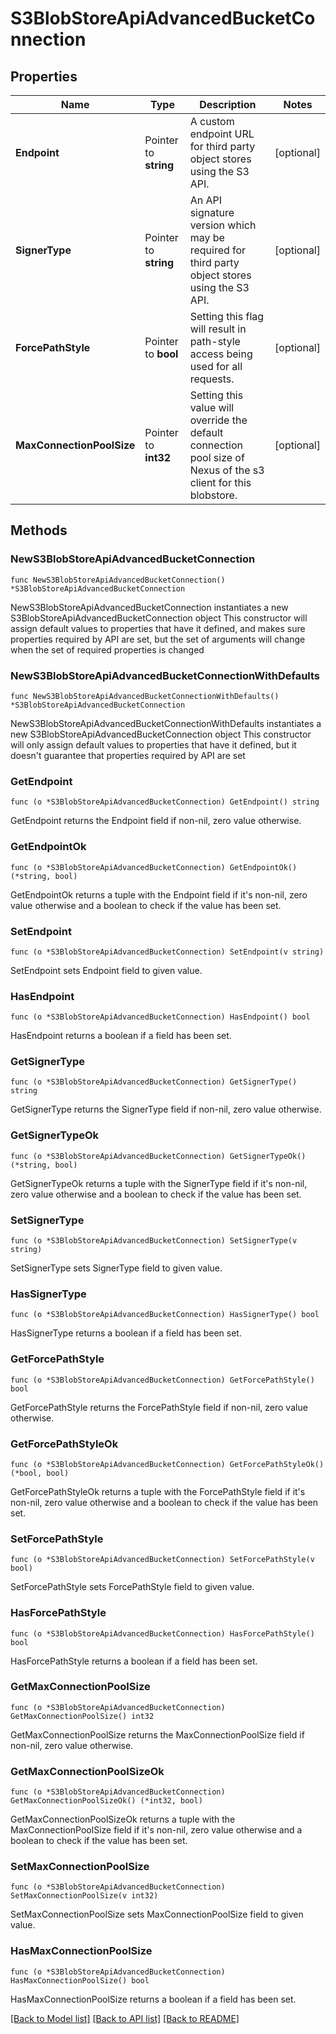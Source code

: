 # S3BlobStoreApiAdvancedBucketConnection

## Properties

Name | Type | Description | Notes
------------ | ------------- | ------------- | -------------
**Endpoint** | Pointer to **string** | A custom endpoint URL for third party object stores using the S3 API. | [optional] 
**SignerType** | Pointer to **string** | An API signature version which may be required for third party object stores using the S3 API. | [optional] 
**ForcePathStyle** | Pointer to **bool** | Setting this flag will result in path-style access being used for all requests. | [optional] 
**MaxConnectionPoolSize** | Pointer to **int32** | Setting this value will override the default connection pool size of Nexus of the s3 client for this blobstore. | [optional] 

## Methods

### NewS3BlobStoreApiAdvancedBucketConnection

`func NewS3BlobStoreApiAdvancedBucketConnection() *S3BlobStoreApiAdvancedBucketConnection`

NewS3BlobStoreApiAdvancedBucketConnection instantiates a new S3BlobStoreApiAdvancedBucketConnection object
This constructor will assign default values to properties that have it defined,
and makes sure properties required by API are set, but the set of arguments
will change when the set of required properties is changed

### NewS3BlobStoreApiAdvancedBucketConnectionWithDefaults

`func NewS3BlobStoreApiAdvancedBucketConnectionWithDefaults() *S3BlobStoreApiAdvancedBucketConnection`

NewS3BlobStoreApiAdvancedBucketConnectionWithDefaults instantiates a new S3BlobStoreApiAdvancedBucketConnection object
This constructor will only assign default values to properties that have it defined,
but it doesn't guarantee that properties required by API are set

### GetEndpoint

`func (o *S3BlobStoreApiAdvancedBucketConnection) GetEndpoint() string`

GetEndpoint returns the Endpoint field if non-nil, zero value otherwise.

### GetEndpointOk

`func (o *S3BlobStoreApiAdvancedBucketConnection) GetEndpointOk() (*string, bool)`

GetEndpointOk returns a tuple with the Endpoint field if it's non-nil, zero value otherwise
and a boolean to check if the value has been set.

### SetEndpoint

`func (o *S3BlobStoreApiAdvancedBucketConnection) SetEndpoint(v string)`

SetEndpoint sets Endpoint field to given value.

### HasEndpoint

`func (o *S3BlobStoreApiAdvancedBucketConnection) HasEndpoint() bool`

HasEndpoint returns a boolean if a field has been set.

### GetSignerType

`func (o *S3BlobStoreApiAdvancedBucketConnection) GetSignerType() string`

GetSignerType returns the SignerType field if non-nil, zero value otherwise.

### GetSignerTypeOk

`func (o *S3BlobStoreApiAdvancedBucketConnection) GetSignerTypeOk() (*string, bool)`

GetSignerTypeOk returns a tuple with the SignerType field if it's non-nil, zero value otherwise
and a boolean to check if the value has been set.

### SetSignerType

`func (o *S3BlobStoreApiAdvancedBucketConnection) SetSignerType(v string)`

SetSignerType sets SignerType field to given value.

### HasSignerType

`func (o *S3BlobStoreApiAdvancedBucketConnection) HasSignerType() bool`

HasSignerType returns a boolean if a field has been set.

### GetForcePathStyle

`func (o *S3BlobStoreApiAdvancedBucketConnection) GetForcePathStyle() bool`

GetForcePathStyle returns the ForcePathStyle field if non-nil, zero value otherwise.

### GetForcePathStyleOk

`func (o *S3BlobStoreApiAdvancedBucketConnection) GetForcePathStyleOk() (*bool, bool)`

GetForcePathStyleOk returns a tuple with the ForcePathStyle field if it's non-nil, zero value otherwise
and a boolean to check if the value has been set.

### SetForcePathStyle

`func (o *S3BlobStoreApiAdvancedBucketConnection) SetForcePathStyle(v bool)`

SetForcePathStyle sets ForcePathStyle field to given value.

### HasForcePathStyle

`func (o *S3BlobStoreApiAdvancedBucketConnection) HasForcePathStyle() bool`

HasForcePathStyle returns a boolean if a field has been set.

### GetMaxConnectionPoolSize

`func (o *S3BlobStoreApiAdvancedBucketConnection) GetMaxConnectionPoolSize() int32`

GetMaxConnectionPoolSize returns the MaxConnectionPoolSize field if non-nil, zero value otherwise.

### GetMaxConnectionPoolSizeOk

`func (o *S3BlobStoreApiAdvancedBucketConnection) GetMaxConnectionPoolSizeOk() (*int32, bool)`

GetMaxConnectionPoolSizeOk returns a tuple with the MaxConnectionPoolSize field if it's non-nil, zero value otherwise
and a boolean to check if the value has been set.

### SetMaxConnectionPoolSize

`func (o *S3BlobStoreApiAdvancedBucketConnection) SetMaxConnectionPoolSize(v int32)`

SetMaxConnectionPoolSize sets MaxConnectionPoolSize field to given value.

### HasMaxConnectionPoolSize

`func (o *S3BlobStoreApiAdvancedBucketConnection) HasMaxConnectionPoolSize() bool`

HasMaxConnectionPoolSize returns a boolean if a field has been set.


[[Back to Model list]](../README.md#documentation-for-models) [[Back to API list]](../README.md#documentation-for-api-endpoints) [[Back to README]](../README.md)


